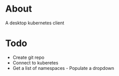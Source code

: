 # About 

A desktop kubernetes client


# Todo

* Create git repo
* Connect to kuberetes
* Get a list of namespaces - Populate a dropdown